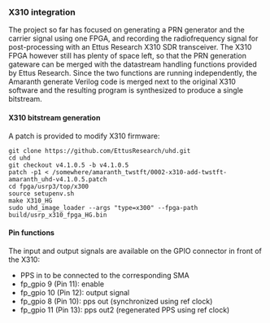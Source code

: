 ### X310 integration

The project so far has focused on generating a PRN generator and the
carrier signal using one FPGA, and recording the radiofrequency signal
for post-processing with an Ettus Research X310 SDR transceiver. The X310
FPGA however still has plenty of space left, so that the PRN generation 
gateware can be merged with the datastream handling functions provided by
Ettus Research. Since the two functions are running independently, the
Amaranth generate Verilog code is merged next to the original X310 software
and the resulting program is synthesized to produce a single bitstream.

#### X310 bitstream generation

A patch is provided to modify X310 firmware:

```
git clone https://github.com/EttusResearch/uhd.git
cd uhd
git checkout v4.1.0.5 -b v4.1.0.5
patch -p1 < /somewhere/amaranth_twstft/0002-x310-add-twstft-amaranth_uhd-v4.1.0.5.patch
cd fpga/usrp3/top/x300
source setupenv.sh
make X310_HG
sudo uhd_image_loader --args "type=x300" --fpga-path build/usrp_x310_fpga_HG.bin
```

#### Pin functions

The input and output signals are available on the GPIO connector in front of the X310:

- PPS in to be connected to the corresponding SMA
- fp_gpio  9 (Pin 11): enable
- fp_gpio 10 (Pin 12): output signal
- fp_gpio  8 (Pin 10): pps out (synchronized using ref clock)
- fp_gpio 11 (Pin 13): pps out2 (regenerated PPS using ref clock)
